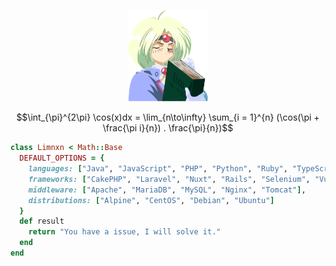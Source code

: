 <p align="center"><a href="https://github.com/limnxn/Resume"><img src="images/limnxn.png" width="128px"></a></p>

$$\int_{\pi}^{2\pi} \cos(x)dx = \lim_{n\to\infty} \sum_{i = 1}^{n} (\cos(\pi + \frac{\pi i}{n}) . \frac{\pi}{n})$$

```ruby
class Limnxn < Math::Base
  DEFAULT_OPTIONS = {
    languages: ["Java", "JavaScript", "PHP", "Python", "Ruby", "TypeScript"],
    frameworks: ["CakePHP", "Laravel", "Nuxt", "Rails", "Selenium", "Vue"],
    middleware: ["Apache", "MariaDB", "MySQL", "Nginx", "Tomcat"],
    distributions: ["Alpine", "CentOS", "Debian", "Ubuntu"]
  }
  def result
    return "You have a issue, I will solve it."
  end
end
```

